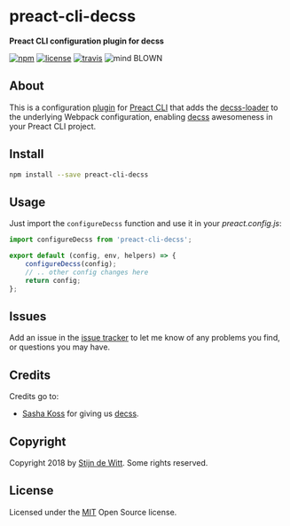 # preact-cli-decss
**Preact CLI configuration plugin for decss**

[![npm](https://img.shields.io/npm/v/preact-cli-decss.svg)](https://npmjs.com/package/preact-cli-decss)
[![license](https://img.shields.io/npm/l/preact-cli-decss.svg)](https://opensource.org/licenses/MIT)
[![travis](https://img.shields.io/travis/Download/preact-cli-decss.svg)](https://travis-ci.org/Download/preact-cli-decss)
![mind BLOWN](https://img.shields.io/badge/mind-BLOWN-ff69b4.svg)

## About
This is a configuration [plugin](https://github.com/developit/preact-cli/wiki/Plugins) for [Preact CLI](https://github.com/developit/preact-cli) that adds the [decss-loader](https://github.com/kossnocorp/decss-loader#readme) to the underlying Webpack configuration, enabling [decss](https://github.com/kossnocorp/decss#readme) awesomeness in your Preact CLI project.

## Install

```sh
npm install --save preact-cli-decss
```

## Usage
Just import the `configureDecss` function and use it in your *preact.config.js*:

```js
import configureDecss from 'preact-cli-decss';

export default (config, env, helpers) => {
	configureDecss(config);
	// .. other config changes here
	return config;
};
```

## Issues
Add an issue in the [issue tracker](https://github.com/download/ulog/issues)
to let me know of any problems you find, or questions you may have.

## Credits
Credits go to:
* [Sasha Koss](https://github.com/kossnocorp) for giving us [decss](https://github.com/kossnocorp/decss). 

## Copyright
Copyright 2018 by [Stijn de Witt](https://stijndewitt.com). Some rights reserved.

## License
Licensed under the [MIT](https://opensource.org/licenses/MIT) Open Source license.

